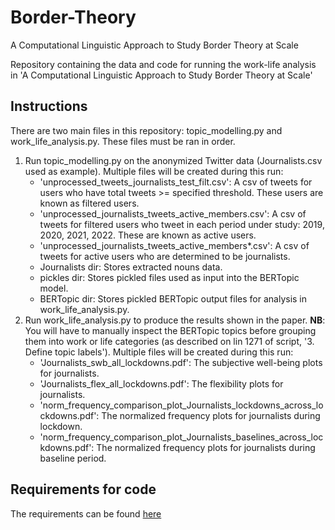 # Border-Theory
A Computational Linguistic Approach to Study Border Theory at Scale

Repository containing the data and code for running the work-life analysis in 'A Computational Linguistic Approach to Study Border Theory at Scale'

## Instructions
There are two main files in this repository: topic_modelling.py and work_life_analysis.py. These files must be ran in order.
1. Run topic_modelling.py on the anonymized Twitter data (Journalists.csv used as example). Multiple files will be created during this run:
    * 'unprocessed_tweets_journalists_test_filt.csv': A csv of tweets for users who
        have total tweets >= specified threshold. These users are known as filtered users.
    * 'unprocessed_journalists_tweets_active_members.csv': A csv of tweets for filtered users
        who tweet in each period under study: 2019, 2020, 2021, 2022. These are known as active users.
    * 'unprocessed_journalists_tweets_active_members*.csv': A csv of tweets for active users
        who are determined to be journalists.
    * Journalists dir: Stores extracted nouns data.
    * pickles dir: Stores pickled files used as input into the BERTopic model.
    * BERTopic dir: Stores pickled BERTopic output files for analysis in work_life_analysis.py.
2. Run work_life_analysis.py to produce the results shown in the paper. **NB**: You will have to manually inspect the BERTopic topics before grouping them into work or life categories (as described on lin 1271 of script, '3. Define topic labels'). Multiple files will be created during this run:
    * 'Journalists_swb_all_lockdowns.pdf': The subjective well-being plots for journalists.
    * 'Journalists_flex_all_lockdowns.pdf': The flexibility plots for journalists.
    * 'norm_frequency_comparison_plot_Journalists_lockdowns_across_lockdowns.pdf': The normalized
        frequency plots for journalists during lockdown.
    * 'norm_frequency_comparison_plot_Journalists_baselines_across_lockdowns.pdf': The normalized
        frequency plots for journalists during baseline period.
## Requirements for code
The requirements can be found [here](https://github.com/TimDouglas28/Border-Theory/blob/main/requirements.txt)
